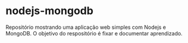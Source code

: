 # nodejs-mongodb
Repositório mostrando uma aplicação web simples com Nodejs e MongoDB. O objetivo do respositório é fixar e documentar aprendizado.
